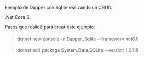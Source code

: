 Ejemplo de Dapper con Sqlite realizando un CRUD.

.Net Core 6.

Pasos que realicé para crear éste ejemplo.

####
> dotnet new console -n Dapper_Sqlite --framework net6.0
####
> dotnet add package System.Data.SQLite --version 1.0.118
